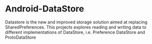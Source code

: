 # Android-DataStore
Datastore is the new and improved storage solution aimed at replacing SharedPreferences. This projects explores reading and writing data to different implementations of DataStore, i.e. Preference DataStore and ProtoDataStore
